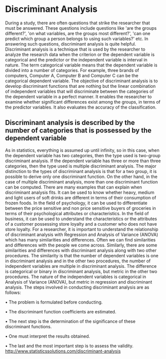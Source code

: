 # Discriminant Analysis

During a study, there are often questions that strike the researcher that must be answered. These questions include questions like 'are the groups different?', 'on what variables, are the groups most different?', 'can one predict which group a person belongs to using such variables?' etc. In answering such questions, discriminant analysis is quite helpful.
Discriminant analysis is a technique that is used by the researcher to analyze the research data when the criterion or the dependent variable is categorical and the predictor or the independent variable is interval in nature. The term categorical variable means that the dependent variable is divided into a number of categories. For example, three brands of computers, Computer A, Computer B and Computer C can be the categorical dependent variable.
The objective of discriminant analysis is to develop discriminant functions that are nothing but the linear combination of independent variables that will discriminate between the categories of the dependent variable in a perfect manner. It enables the researcher to examine whether significant differences exist among the groups, in terms of the predictor variables. It also evaluates the accuracy of the classification.

## Discriminant analysis is described by the number of categories that is possessed by the dependent variable

As in statistics, everything is assumed up until infinity, so in this case, when the dependent variable has two categories, then the type used is two-group discriminant analysis. If the dependent variable has three or more than three categories, then the type used is multiple discriminant analysis. The major distinction to the types of discriminant analysis is that for a two group, it is possible to derive only one discriminant function. On the other hand, in the case of multiple discriminant analysis, more than one discriminant function can be computed.
There are many examples that can explain when discriminant analysis fits. It can be used to know whether heavy, medium and light users of soft drinks are different in terms of their consumption of frozen foods. In the field of psychology, it can be used to differentiate between the price sensitive and non price sensitive buyers of groceries in terms of their psychological attributes or characteristics. In the field of business, it can be used to understand the characteristics or the attributes of a customer possessing store loyalty and a customer who does not have store loyalty.
For a researcher, it is important to understand the relationship of discriminant analysis with Regression and Analysis of Variance (ANOVA) which has many similarities and differences. Often we can find similarities and differences with the people we come across. Similarly, there are some similarities and differences with discriminant analysis along with two other procedures. The similarity is that the number of dependent variables is one in discriminant analysis and in the other two procedures, the number of independent variables are multiple in discriminant analysis. The difference is categorical or binary in discriminant analysis, but metric in the other two procedures. The nature of the independent variables is categorical in Analysis of Variance (ANOVA), but metric in regression and discriminant analysis.
The steps involved in conducting discriminant analysis are as follows:

• The problem is formulated before conducting.

• The discriminant function coefficients are estimated.

• The next step is the determination of the significance of these discriminant functions.

• One must interpret the results obtained.

• The last and the most important step is to assess the validity.
<http://www.statisticssolutions.com/discriminant-analysis>
